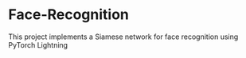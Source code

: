 # Face-Recognition
This project implements a Siamese network for face recognition using PyTorch Lightning
